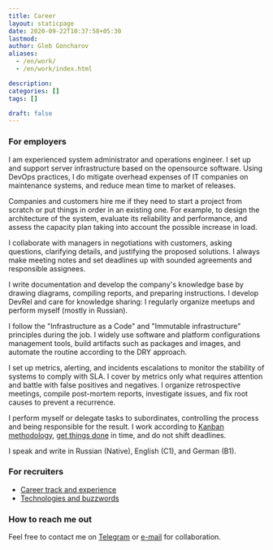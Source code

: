 ```yaml
---
title: Career
layout: staticpage
date: 2020-09-22T10:37:58+05:30
lastmod: 
author: Gleb Goncharov
aliases:
  - /en/work/
  - /en/work/index.html

description: 
categories: []
tags: []

draft: false
---
```


### For employers

I am experienced system administrator and operations engineer. I set up and support server infrastructure based on the opensource software. Using DevOps practices, I do mitigate overhead expenses of IT companies on maintenance systems, and reduce mean time to market of releases.

Companies and customers hire me if they need to start a project from scratch or put things in order in an existing one. For example, to design the architecture of the system, evaluate its reliability and performance, and assess the capacity plan taking into account the possible increase in load.

I collaborate with managers in negotiations with customers, asking questions, clarifying details, and justifying the proposed solutions. I always make meeting notes and set deadlines up with sounded agreements and responsible assignees.

I write documentation and develop the company's knowledge base by drawing diagrams, compiling reports, and preparing instructions. I develop DevRel and care for knowledge sharing: I regularly organize meetups and perform myself (mostly in Russian).

I follow the "Infrastructure as a Code" and "Immutable infrastructure" principles during the job. I widely use software and platform configurations management tools, build artifacts such as packages and images, and automate the routine according to the DRY approach.

I set up metrics, alerting, and incidents escalations to monitor the stability of systems to comply with SLA. I cover by metrics only what requires attention and battle with false positives and negatives. I organize retrospective meetings, compile post-mortem reports, investigate issues, and fix root causes to prevent a recurrence.

I perform myself or delegate tasks to subordinates, controlling the process and being responsible for the result. I work according to [Kanban methodology](https://en.wikipedia.org/wiki/Kanban), [get things done](https://en.wikipedia.org/wiki/Getting_Things_Done) in time, and do not shift deadlines.

I speak and write in Russian (Native), English (C1), and German (B1).

### For recruiters

- [Career track and experience](/en/work/career/)
- [Technologies and buzzwords](/en/work/buzzwords/)

### How to reach me out

Feel free to contact me on [Telegram](https://t.me/gongled) or [e-mail](mailto:inbox@gon.gl) for collaboration.
